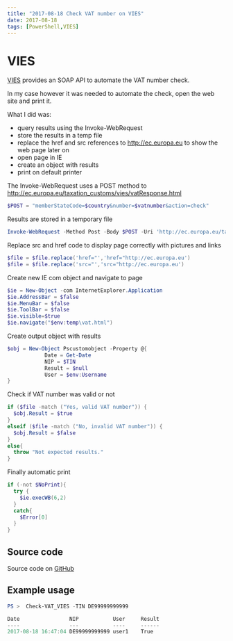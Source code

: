 ```yaml
---
title: "2017-08-18 Check VAT number on VIES"
date: 2017-08-18
tags: [PowerShell,VIES]
---
```


# VIES
[VIES](http://ec.europa.eu/taxation_customs/vies/) provides an SOAP API to automate the VAT number check.

In my case however it was needed to automate the check, open the web site and print it.

What I did was:
* query results using the Invoke-WebRequest
* store the results in a temp file
* replace the href and src references to http://ec.europa.eu to show the web page later on
* open page in IE
* create an object with results
* print on default printer

The Invoke-WebRequest uses a POST method to http://ec.europa.eu/taxation_customs/vies/vatResponse.html
```powershell
$POST = "memberStateCode=$country&number=$vatnumber&action=check"
```
Results are stored in a temporary file
```powershell
Invoke-WebRequest -Method Post -Body $POST -Uri 'http://ec.europa.eu/taxation_customs/vies/vatResponse.html' -OutFile $tempFile
```
Replace src and href code to display page correctly with pictures and links
```powershell
$file = $file.replace('href="','href="http://ec.europa.eu') 
$file = $file.replace('src="','src="http://ec.europa.eu')
```
Create new IE com object and navigate to page
```powershell
$ie = New-Object -com InternetExplorer.Application 
$ie.AddressBar = $false
$ie.MenuBar = $false
$ie.ToolBar = $false
$ie.visible=$true
$ie.navigate("$env:temp\vat.html")
```
Create output object with results
```powershell
$obj = New-Object Pscustomobject -Property @{
			Date = Get-Date
			NIP = $TIN
			Result = $null
			User = $env:Username
}
```
Check if VAT number was valid or not
```powershell
if ($file -match ("Yes, valid VAT number")) { 
  $obj.Result = $true			
}
elseif ($file -match ("No, invalid VAT number")) { 
  $obj.Result = $false			
}
else{
  throw "Not expected results." 
}
```
Finally automatic print
```powershell
if (-not $NoPrint){
  try {
    $ie.execWB(6,2)
  }
  catch{
    $Error[0]
  }
}
```
## Source code
Source code on [GitHub](https://github.com/amnich/Check-VAT_VIES)

## Example usage
```powershell
PS >  Check-VAT_VIES -TIN DE99999999999

Date                NIP           User     Result
----                ---           ----     ------
2017-08-18 16:47:04 DE99999999999 user1    True
```
